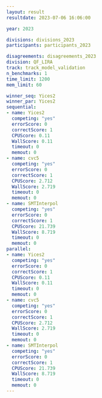 ```yaml
---
layout: result
resultdate: 2023-07-06 16:06:00

year: 2023

divisions: divisions_2023
participants: participants_2023

disagreements: disagreements_2023
division: QF_LIRA
track: track_model_validation
n_benchmarks: 1
time_limit: 1200
mem_limit: 60

winner_seq: Yices2
winner_par: Yices2
sequential:
- name: Yices2
  competing: "yes"
  errorScore: 0
  correctScore: 1
  CPUScore: 0.11
  WallScore: 0.11
  timeout: 0
  memout: 0
- name: cvc5
  competing: "yes"
  errorScore: 0
  correctScore: 1
  CPUScore: 2.712
  WallScore: 2.719
  timeout: 0
  memout: 0
- name: SMTInterpol
  competing: "yes"
  errorScore: 0
  correctScore: 1
  CPUScore: 21.739
  WallScore: 8.719
  timeout: 0
  memout: 0
parallel:
- name: Yices2
  competing: "yes"
  errorScore: 0
  correctScore: 1
  CPUScore: 0.11
  WallScore: 0.11
  timeout: 0
  memout: 0
- name: cvc5
  competing: "yes"
  errorScore: 0
  correctScore: 1
  CPUScore: 2.712
  WallScore: 2.719
  timeout: 0
  memout: 0
- name: SMTInterpol
  competing: "yes"
  errorScore: 0
  correctScore: 1
  CPUScore: 21.739
  WallScore: 8.719
  timeout: 0
  memout: 0
---
```

